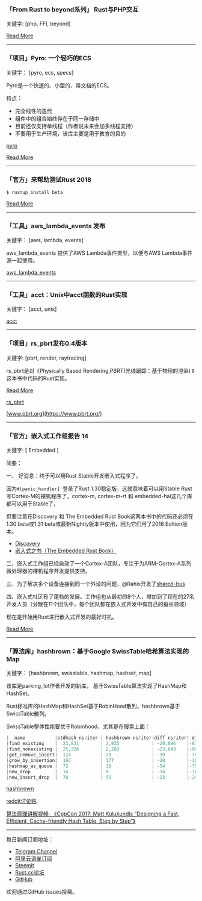 ### 「From Rust to beyond系列」 Rust与PHP交互

关键字:  [php, FFI, beyond]

[Read More](https://mnt.io/2018/10/29/from-rust-to-beyond-the-php-galaxy/)

---

### 「项目」Pyro: 一个轻巧的ECS

关键字： [pyro, ecs, specs]

Pyro是一个快速的、小型的、带文档的ECS。

特点：

- 完全线性的迭代
- 组件中的组合始终存在于同一存储中
- 目前还仅支持单线程（作者说未来会加多线程支持）
- 不要用于生产环境，该库主要是用于教育的目的

[pyro](https://github.com/MaikKlein/pyro)

[Read More ](https://www.reddit.com/r/rust/comments/9srhuc/pyro_a_fast_small_and_documented_entity_component/)

---

### 「官方」来帮助测试Rust 2018

`$ rustup install beta`

[Read More ](https://blog.rust-lang.org/2018/10/30/help-test-rust-2018.html)

---

### 「工具」aws_lambda_events 发布

关键字： [aws, lambda, events]

aws_lambda_events 提供了AWS Lambda事件类型，以便与AWS Lambda事件源一起使用。

[aws_lambda_events](https://github.com/srijs/rust-aws-lambda/tree/master/aws_lambda_events)

---

### 「工具」acct：Unix中acct函数的Rust实现

关键字： [acct, unix]

[acct](https://github.com/jabedude/acct)

---

### 「项目」rs_pbrt发布0.4版本

关键字: [pbrt, render, raytracing]

rs_pbrt是对《Physically Based Rendering,PBRT(光线跟踪：基于物理的渲染) 》这本书中代码的Rust实现。

[Read More](https://users.rust-lang.org/t/rs-pbrt-v0-4-4-adds-support-for-nurbs-and-subdivision-surfaces/21801)

[rs_pbrt](https://github.com/wahn/rs_pbrt)

[www.pbrt.org](https://www.pbrt.org/)

---

### 「官方」嵌入式工作组报告 14

关键字: [ Embedded ]

简要：

一、 好消息：终于可以用Rust Stable开发嵌入式程序了。

因为`#[panic_handler] `登录了Rust 1.30稳定版，这就意味着可以用Stable Rust写Cortex-M的裸机程序了。cortex-m, cortex-m-rt 和 embedded-hal这几个库都可以用于Stable了。

但要注意在Discovery 和 The Embedded Rust Book这两本书中的代码还必须在1.30 beta或1.31 beta或最新Nightly版本中使用，因为它们用了2018 Edition版本。


- [Discovery](https://rust-embedded.github.io/discovery/)
- [嵌入式之书（The Embedded Rust Book）](https://rust-embedded.github.io/book/)

二、嵌入式工作组已经启动了一个Cortex-A团队，专注于为ARM-Cortex-A系列微处理器的裸机程序开发提供支持。

三、为了解决多个设备连接到同一个外设的问题，@Rahix开发了[shared-bus](https://github.com/Rahix/shared-bus)

四、嵌入式社区有了蓬勃的发展。工作组也从最初的8个人，增加到了现在的27名开发人员（分散在11个团队中，每个团队都在嵌入式开发中有自己的擅长领域）

现在是开始用Rust进行嵌入式开发的最好时机。

[Read More](https://rust-embedded.github.io/blog/2018-10-28-newsletter-14/)

---

### 「算法库」hashbrown：基于Google SwissTable哈希算法实现的Map

关键字： [hashbrown, swisstable, hashmap, hashset, map]

该库是parking_lot作者开发的新库， 基于SwissTable算法实现了HashMap和HashSet。

Rust标准库的HashMap和HashSet基于RobinHood散列，hashbrown基于SwissTable散列。

SwissTable整体性能要优于Robinhood，尤其是在搜索上面：

```rust
|  name           |stdhash ns/iter | hashbrown ns/iter|diff ns/iter| diff % |speedup
|find_existing    |  23,831        | 2,935            | -20,896    |-87.68% | x 8.12
|find_nonexisting |  25,326        | 2,283            | -23,043    |-90.99% | x 11.09
|get_remove_insert|  124           | 25               | -99        |-79.84% | x 4.96
|grow_by_insertion|  197           | 177              | -20        |-10.15% | x 1.11
|hashmap_as_queue |  72            | 18               | -54        |-75.00% | x 4.00
|new_drop         |  14            | 0                | -14        |-100.00%| x inf
|new_insert_drop  |  78            | 55               | -23        |-29.49% | x 1.42
```

[hashbrown](https://github.com/Amanieu/hashbrown)

[reddit讨论贴](https://www.reddit.com/r/rust/comments/9sn4ze/github_amanieuhashbrown_a_faster_hashmap_for_rust/)

[算法原理讲解视频: 《CppCon 2017: Matt Kulukundis “Designing a Fast, Efficient, Cache-friendly Hash Table, Step by Step”》](https://www.youtube.com/watch?v=ncHmEUmJZf4)

---

每日新闻订阅地址：

- [Telgram Channel](https://t.me/rust_daily_news )
- [阿里云语雀订阅](https://www.yuque.com/chaosbot/rustnews)
- [Steemit](https://steemit.com/@blackanger)
- [Rust.cc论坛](https://rust.cc)
- [GitHub](https://github.com/RustStudy/rust_daily_news)

欢迎通过GitHub issues投稿。

